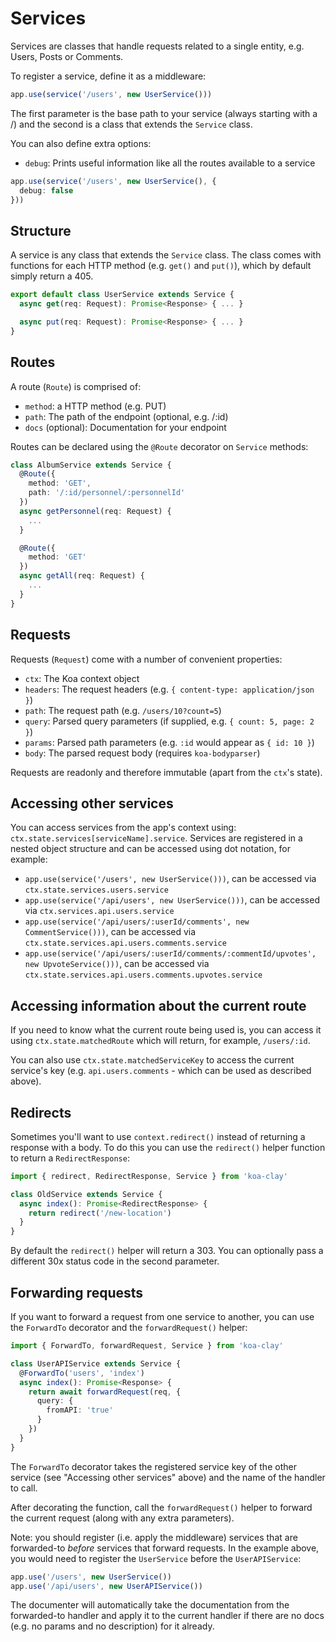 # Services

Services are classes that handle requests related to a single entity, e.g. Users, Posts or Comments.

To register a service, define it as a middleware:

```typescript
app.use(service('/users', new UserService()))
```

The first parameter is the base path to your service (always starting with a /) and the second is a class that extends the `Service` class.

You can also define extra options:
- `debug`: Prints useful information like all the routes available to a service

```typescript
app.use(service('/users', new UserService(), {
  debug: false
}))
```

## Structure
A service is any class that extends the `Service` class. The class comes with functions for each HTTP method (e.g. `get()` and `put()`), which by default simply return a 405.

```typescript
export default class UserService extends Service {
  async get(req: Request): Promise<Response> { ... }

  async put(req: Request): Promise<Response> { ... }
}
```

## Routes

A route (`Route`) is comprised of:
- `method`: a HTTP method (e.g. PUT)
- `path`: The path of the endpoint (optional, e.g. /:id)
- `docs` (optional): Documentation for your endpoint

Routes can be declared using the `@Route` decorator on `Service` methods:

```typescript
class AlbumService extends Service {
  @Route({
    method: 'GET',
    path: '/:id/personnel/:personnelId'
  })
  async getPersonnel(req: Request) {
    ...
  }

  @Route({
    method: 'GET'
  })
  async getAll(req: Request) {
    ...
  }
}
```

## Requests

Requests (`Request`) come with a number of convenient properties:
- `ctx`: The Koa context object
- `headers`: The request headers (e.g. `{ content-type: application/json }`)
- `path`: The request path (e.g. `/users/10?count=5`)
- `query`: Parsed query parameters (if supplied, e.g. `{ count: 5, page: 2 }`)
- `params`: Parsed path parameters (e.g. `:id` would appear as `{ id: 10 }`)
- `body`: The parsed request body (requires `koa-bodyparser`)

Requests are readonly and therefore immutable (apart from the `ctx`'s state).

## Accessing other services

You can access services from the app's context using: `ctx.state.services[serviceName].service`. Services are registered in a nested object structure and can be accessed using dot notation, for example:

- `app.use(service('/users', new UserService()))`, can be accessed via `ctx.state.services.users.service`
- `app.use(service('/api/users', new UserService()))`, can be accessed via `ctx.services.api.users.service`
- `app.use(service('/api/users/:userId/comments', new CommentService()))`, can be accessed via `ctx.state.services.api.users.comments.service`
- `app.use(service('/api/users/:userId/comments/:commentId/upvotes', new UpvoteService()))`, can be accessed via `ctx.state.services.api.users.comments.upvotes.service`

## Accessing information about the current route

If you need to know what the current route being used is, you can access it using `ctx.state.matchedRoute` which will return, for example, `/users/:id`.

You can also use `ctx.state.matchedServiceKey` to access the current service's key (e.g. `api.users.comments` - which can be used as described above).

## Redirects

Sometimes you'll want to use `context.redirect()` instead of returning a response with a body. To do this you can use the `redirect()` helper function to return a `RedirectResponse`:

```typescript
import { redirect, RedirectResponse, Service } from 'koa-clay'

class OldService extends Service {
  async index(): Promise<RedirectResponse> {
    return redirect('/new-location')
  }
}
```

By default the `redirect()` helper will return a 303. You can optionally pass a different 30x status code in the second parameter.

## Forwarding requests

If you want to forward a request from one service to another, you can use the `ForwardTo` decorator and the `forwardRequest()` helper:

```typescript
import { ForwardTo, forwardRequest, Service } from 'koa-clay'

class UserAPIService extends Service {
  @ForwardTo('users', 'index')
  async index(): Promise<Response> {
    return await forwardRequest(req, {
      query: {
        fromAPI: 'true'
      }
    })
  }
}
```

The `ForwardTo` decorator takes the registered service key of the other service (see "Accessing other services" above) and the name of the handler to call.

After decorating the function, call the `forwardRequest()` helper to forward the current request (along with any extra parameters).

Note: you should register (i.e. apply the middleware) services that are forwarded-to _before_ services that forward requests. In the example above, you would need to register the `UserService` before the `UserAPIService`:

```typescript
app.use('/users', new UserService())
app.use('/api/users', new UserAPIService())
```

The documenter will automatically take the documentation from the forwarded-to handler and apply it to the current handler if there are no docs (e.g. no params and no description) for it already.
